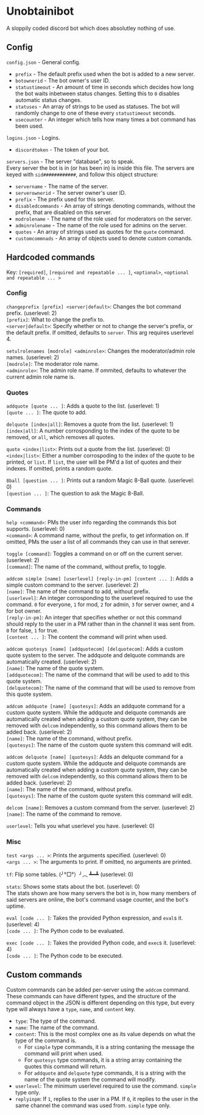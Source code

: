 # Unobtainibot
A sloppily coded discord bot which does absolutley nothing of use.

## Config
`config.json` - General config.

- `prefix` - The default prefix used when the bot is added to a
new server.  
- `botownerid` - The bot owner's user ID.  
- `statustimeout` - An amount of time in seconds which decides
how long the bot waits inbetween status changes. Setting this
to `0` disables automatic status changes.
- `statuses` - An array of strings to be used as statuses. The bot
will randomly change to one of these every `statustimeout` seconds.
- `usecounter` - An integer which tells how many times a bot command has been used.

`logins.json` - Logins.

- `discordtoken` - The token of your bot.

`servers.json` - The server "database", so to speak.  
Every server the bot is in (or has been in) is inside this file.
The servers are keyed with `sid############`, and follow this object
structure:

- `servername` - The name of the server.  
- `serverownerid` - The server owner's user ID.  
- `prefix` - The prefix used for this server.  
- `disabledcommands` - An array of strings denoting commands, without
the prefix, that are disabled on this server.  
- `modrolename` - The name of the role used for moderators on the
server.  
- `adminrolename` - The name of the role used for admins on the server.  
- `quotes` - An array of strings used as quotes for the `quote` command.  
- `customcommnads` - An array of objects used to denote custom comands.

## Hardcoded commands
Key: `[required]`, `[required and repeatable ... ]`, `<optional>`, `<optional and repeatable ... >`

### Config
`changeprefix [prefix] <server|default>`: Changes the bot command prefix. (userlevel: 2)  
`[prefix]`: What to change the prefix to.  
`<server|default>`: Specify whether or not to change the server's prefix, or the default prefix.
If omitted, defaults to `server`. This arg requires userlevel 4.

`setulrolenames [modrole] <adminrole>`: Changes the moderator/admin role names. (userlevel: 2)  
`[modrole]`: The moderator role name.  
`<adminrole>`: The admin role name. If ommited, defaults to whatever the current admin role name is.

### Quotes

`addquote [quote ... ]`: Adds a quote to the list. (userlevel: 1)  
`[quote ... ]`: The quote to add.

`delquote [index|all]`: Removes a quote from the list. (userlevel: 1)  
`[index|all]`: A number corrosponding to the index of the quote to be removed, or `all`,
which removes all quotes.

`quote <index|list>`: Prints out a quote from the list. (userlevel: 0)  
`<index|list>`: Either a number corrospoding to the index of the  quote to be printed, or `list`.
If `list`, the user will be PM'd a list of quotes and their indexes. If omitted, prints a random quote.

`8ball [question ... ]`: Prints out a random Magic 8-Ball quote. (userlevel: 0)  
`[question ... ]`: The question to ask the Magic 8-Ball.

### Commands

`help <command>`: PMs the user info regarding the commands this bot supports. (userlevel: 0)  
`<command>`: A command name, without the prefix, to get information on. If omitted, PMs the user
a list of all commands they can use in that serever.

`toggle [command]`: Toggles a command on or off on the current server. (userlevel: 2)  
`[command]`: The name of the command, without prefix, to toggle.

`addcom simple [name] [userlevel] [reply-in-pm] [content ... ]`: Adds a simple custom command to the server.
(userlevel: 2)  
`[name]`: The name of the command to add, without prefix.  
`[userlevel]`: An integer corrosponding to the userlevel required to use the command.
`0` for everyone, `1` for mod, `2` for admin, `3` for server owner, and `4` for bot owner.  
`[reply-in-pm]`: An integer that specifies whether or not this command should reply to the user in
a PM rather than in the channel it was sent from. `0` for false, `1` for true.  
`[content ... ]`: The content the command will print when used.

`addcom quotesys [name] [addquotecom] [delquotecom]`: Adds a custom quote system to the server. The
addquote and delquote commands are automatically created. (userlevel: 2)  
`[name]`: The name of the quote system.  
`[addquotecom]`: The name of the command that will be used to add to this quote system.  
`[delquotecom]`: The name of the command that will be used to remove from this quote system.

`addcom addquote [name] [quotesys]`: Adds an addquote command for a custom quote system. While the
addquote and delquote commands are automatically created when adding a custom quote system, they
can be removed with `delcom` independently, so this command allows them to be added back. (userlevel: 2)  
`[name]`: The name of the command, without prefix.  
`[quotesys]`: The name of the custom quote system this command will edit.

`addcom delquote [name] [quotesys]`: Adds an delquote command for a custom quote system. While the
addquote and delquote commands are automatically created when adding a custom quote system, they
can be removed with `delcom` independently, so this command allows them to be added back. (userlevel: 2)  
`[name]`: The name of the command, without prefix.  
`[quotesys]`: The name of the custom quote system this command will edit.

`delcom [name]`: Removes a custom command from the server. (userlevel: 2)  
`[name]`: The name of the command to remove.

`userlevel`: Tells you what userlevel you have. (userlevel: 0)

### Misc

`test <args ... >`: Prints the arguments specified. (userlevel: 0)  
`<args ... >`: The arguments to print. If omitted, no arguments are printed.

`tf`: Flip some tables. (╯°□°）╯︵ ┻━┻ (userlevel: 0)

`stats`: Shows some stats about the bot. (userlevel: 0)  
The stats shown are how many servers the bot is in, how many members of said servers
are online, the bot's command usage counter, and the bot's uptime.

`eval [code ... ]`: Takes the provided Python expression, and `eval`s it. (userlevel: 4)  
`[code ... ]`: The Python code to be evaluated.

`exec [code ... ]`: Takes the provided Python code, and `exec`s it. (userlevel: 4)  
`[code ... ]`: The Python code to be executed.

## Custom commands
Custom commands can be added per-server using the `addcom` command. These commands can have different
types, and the structure of the command object in the JSON is different depending on this type, but
every type will always have a `type`, `name`, and `content` key.

- `type`: The type of the command.
- `name`: The name of the command.
- `content`: This is the most complex one as its value depends on what the type of the command is.  
    - For `simple` type commands, it is a string contaning the message the command will print when used.  
    - For `quotesys` type commands, it is a string array containing the quotes this command will return.  
    - For `addquote` and `delquote` type commands, it is a string with the name of the quote system the command
      will modify.
- `userlevel`: The minimum userlevel required to use the command. `simple` type only.
- `replyinpm`: If `1`, replies to the user in a PM. If `0`, it replies to the user in the same channel
the command was used from. `simple` type only.

